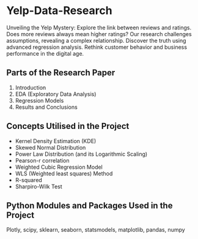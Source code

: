 # Yelp-Data-Research
Unveiling the Yelp Mystery: Explore the link between reviews and ratings. Does more reviews always mean higher ratings? Our research challenges assumptions, revealing a complex relationship. Discover the truth using advanced regression analysis. Rethink customer behavior and business performance in the digital age.


## Parts of the Research Paper 

1. Introduction
2. EDA (Exploratory Data Analysis)
3. Regression Models
4. Results and Conclusions

## Concepts Utilised in the Project 

- Kernel Density Estimation (KDE)
- Skewed Normal Distribution
- Power Law Distribution (and its Logarithmic Scaling)
- Pearson-r correlation
- Weighted Cubic Regression Model
- WLS (Weighted least squares) Method
- R-squared
- Sharpiro-Wilk Test

## Python Modules and Packages Used in the Project
Plotly, scipy, sklearn, seaborn, statsmodels, matplotlib, pandas, numpy



